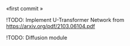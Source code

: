 «first commit »

!TODO: Implement U-Transformer Network from https://arxiv.org/pdf/2103.06104.pdf

!TODO: Diffusion module
